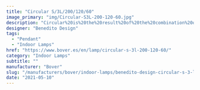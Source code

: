 ```yaml
---
title: "Circular S/3L/200/120/60"
image_primary: "img/Circular-S3L-200-120-60.jpg"
description: "Circular%20is%20the%20result%20of%20the%20combination%20of%20design%20and%20architecture%20to%20create%20lights%20for%20large%20spaces.%20With%20this%20piece%2C%20Benedito%20Design%20accomplishes%20maximum%20expression%20with%20minimum%20materials.%20Circular%20offers%20great%20versatility%20with%20its%20combination%20of%20formats%20and%20finishes.%20Its%20timeless%20yet%20contemporary%20design%20gives%20it%20character%20and%20perfectly%20illuminates%20spaces%20of%20high%20architectural%20value.%0A%0A%0A%0A"
designer: "Benedito Design"
tags: 
  - "Pendant"
  - "Indoor Lamps"
href: "https://www.bover.es/en/lamp/circular-s-3l-200-120-60/"
category: "Indoor Lamps"
subtitle: ""
manufacturer: "Bover"
slug: "/manufacturers/bover/indoor-lamps/benedito-design-circular-s-3-l-200-120-60"
date: "2021-05-10"
---
```

